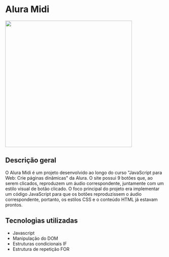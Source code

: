 <h1>
  Alura Midi
</h1>
<img src="https://github.com/Hekth/alura-midi/assets/151862970/da03cad9-b657-4c1c-ac57-5414f8eac290" width="400px">

<h2>
  Descrição geral
</h2>

<p>
  O Alura Midi é um projeto desenvolvido ao longo do curso "JavaScript para Web: Crie páginas dinâmicas" da Alura.
  O site possui 9 botões que, ao serem clicados, reproduzem um áudio correspondente, juntamente com um estilo visual de botão clicado.
  O foco principal do projeto era implementar um código JavaScript para que os botões reproduzissem o áudio correspondente, portanto, os estilos CSS e o conteúdo HTML já estavam prontos.
</p>

<h2>
  Tecnologias utilizadas
</h2>

<ul>
  <li>Javascript</li>
  <li>Manipulação do DOM</li>
  <li>Estruturas condicionais IF</li>
  <li>Estrutura de repetição FOR</li>
</ul>
